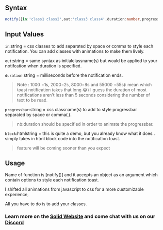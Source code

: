 ## Syntax
```typescript
notify({in:'class1 class2',out:'class3 class4',duration:number,progressbar:'class5'})}
```

## Input Values
`in`:string = css classes to add separated by space or comma to style each notification. You can add classes with animations to make them lively.

`out`:string = same syntax as initialclassname(s) but would be applied to your notifcation when duration is specified.

`duration`:string = milliseconds before the notification ends.
>Note : 1000 =1s, 2000=2s, 8000=8s and 55000 =55s(i mean which toast notification takes that long 😂)
>I guess the duration of most notifications aren't less than 5 seconds considering the number of text to be read.

`progressbar`:string = css classname(s) to add to style progressbar separated by space or comma(,).
>nb:duration should be specified in order to animate the progressbar.

`block`:htmlstring = this is quite a demo, but you already know what it does.. simply takes in html block code into the notification toast.

>feature will be coming sooner than you expect

## Usage
Name of function is [notify()] and it accepts an object as an argument which contain options to style each notification toast.

I shifted all animations from javascript to css for a more customizable experience,

All you have to do is to add your classes.

### Learn more on the [Solid Website](https://solidjs.com) and come chat with us on our [Discord](https://discord.com/invite/solidjs)
